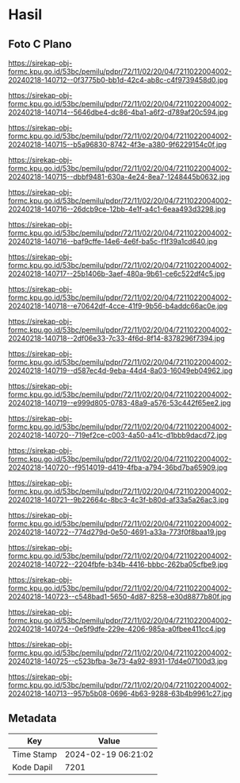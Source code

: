 # Hasil

## Foto C Plano

https://sirekap-obj-formc.kpu.go.id/53bc/pemilu/pdpr/72/11/02/20/04/7211022004002-20240218-140712--0f3775b0-bb1d-42c4-ab8c-c4f9739458d0.jpg

https://sirekap-obj-formc.kpu.go.id/53bc/pemilu/pdpr/72/11/02/20/04/7211022004002-20240218-140714--5646dbe4-dc86-4ba1-a6f2-d789af20c594.jpg

https://sirekap-obj-formc.kpu.go.id/53bc/pemilu/pdpr/72/11/02/20/04/7211022004002-20240218-140715--b5a96830-8742-4f3e-a380-9f6229154c0f.jpg

https://sirekap-obj-formc.kpu.go.id/53bc/pemilu/pdpr/72/11/02/20/04/7211022004002-20240218-140715--dbbf9481-630a-4e24-8ea7-1248445b0632.jpg

https://sirekap-obj-formc.kpu.go.id/53bc/pemilu/pdpr/72/11/02/20/04/7211022004002-20240218-140716--26dcb9ce-12bb-4e1f-a4c1-6eaa493d3298.jpg

https://sirekap-obj-formc.kpu.go.id/53bc/pemilu/pdpr/72/11/02/20/04/7211022004002-20240218-140716--baf9cffe-14e6-4e6f-ba5c-f1f39a1cd640.jpg

https://sirekap-obj-formc.kpu.go.id/53bc/pemilu/pdpr/72/11/02/20/04/7211022004002-20240218-140717--25b1406b-3aef-480a-9b61-ce6c522df4c5.jpg

https://sirekap-obj-formc.kpu.go.id/53bc/pemilu/pdpr/72/11/02/20/04/7211022004002-20240218-140718--e70642df-4cce-41f9-9b56-b4addc66ac0e.jpg

https://sirekap-obj-formc.kpu.go.id/53bc/pemilu/pdpr/72/11/02/20/04/7211022004002-20240218-140718--2df06e33-7c33-4f6d-8f14-8378296f7394.jpg

https://sirekap-obj-formc.kpu.go.id/53bc/pemilu/pdpr/72/11/02/20/04/7211022004002-20240218-140719--d587ec4d-9eba-44d4-8a03-16049eb04962.jpg

https://sirekap-obj-formc.kpu.go.id/53bc/pemilu/pdpr/72/11/02/20/04/7211022004002-20240218-140719--e999d805-0783-48a9-a576-53c442f65ee2.jpg

https://sirekap-obj-formc.kpu.go.id/53bc/pemilu/pdpr/72/11/02/20/04/7211022004002-20240218-140720--719ef2ce-c003-4a50-a41c-d1bbb9dacd72.jpg

https://sirekap-obj-formc.kpu.go.id/53bc/pemilu/pdpr/72/11/02/20/04/7211022004002-20240218-140720--f9514019-d419-4fba-a794-36bd7ba65909.jpg

https://sirekap-obj-formc.kpu.go.id/53bc/pemilu/pdpr/72/11/02/20/04/7211022004002-20240218-140721--9b22664c-8bc3-4c3f-b80d-af33a5a26ac3.jpg

https://sirekap-obj-formc.kpu.go.id/53bc/pemilu/pdpr/72/11/02/20/04/7211022004002-20240218-140722--774d279d-0e50-4691-a33a-773f0f8baa19.jpg

https://sirekap-obj-formc.kpu.go.id/53bc/pemilu/pdpr/72/11/02/20/04/7211022004002-20240218-140722--2204fbfe-b34b-4416-bbbc-262ba05cfbe9.jpg

https://sirekap-obj-formc.kpu.go.id/53bc/pemilu/pdpr/72/11/02/20/04/7211022004002-20240218-140723--c548bad1-5650-4d87-8258-e30d8877b80f.jpg

https://sirekap-obj-formc.kpu.go.id/53bc/pemilu/pdpr/72/11/02/20/04/7211022004002-20240218-140724--0e5f9dfe-229e-4206-985a-a0fbee411cc4.jpg

https://sirekap-obj-formc.kpu.go.id/53bc/pemilu/pdpr/72/11/02/20/04/7211022004002-20240218-140725--c523bfba-3e73-4a92-8931-17d4e07100d3.jpg

https://sirekap-obj-formc.kpu.go.id/53bc/pemilu/pdpr/72/11/02/20/04/7211022004002-20240218-140713--957b5b08-0696-4b63-9288-63b4b9961c27.jpg


## Metadata

| Key        | Value               |
| ---------- | ------------------- |
| Time Stamp | 2024-02-19 06:21:02 |
| Kode Dapil | 7201                |



